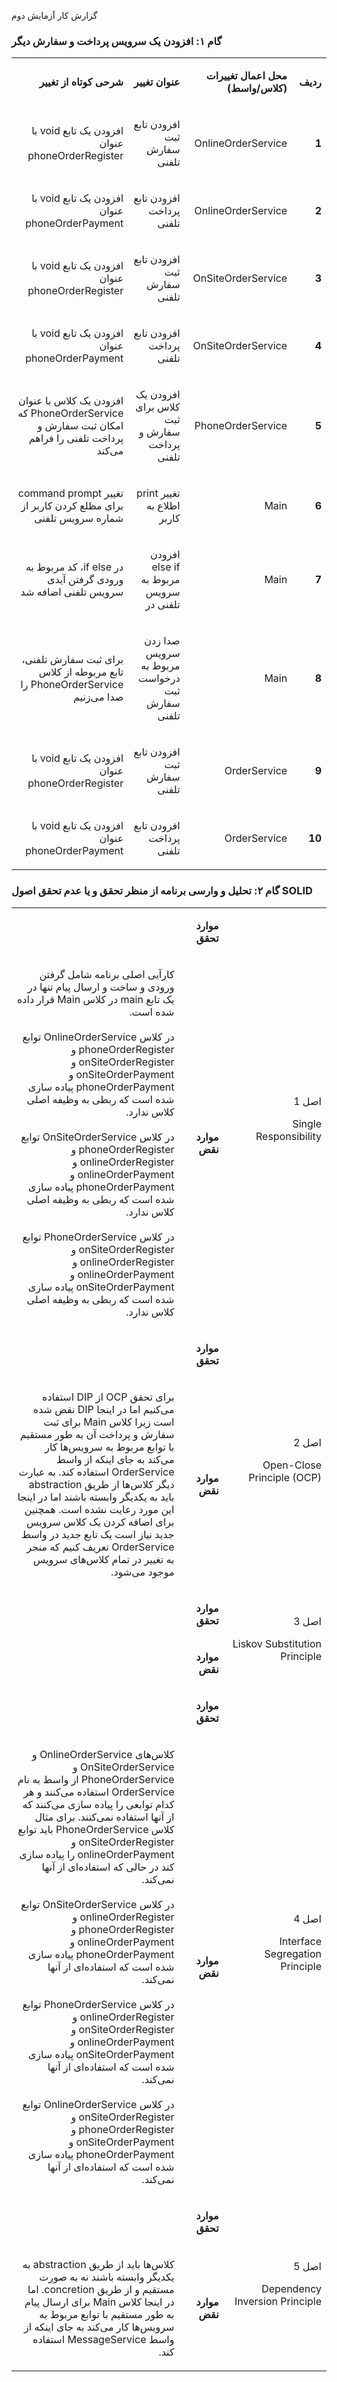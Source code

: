 گزارش کار آزمایش دوم
### گام ۱: افزودن یک سرویس پرداخت و سفارش دیگر

<table dir='rtl'>
<tbody>
<tr>
<td width="64">
<p><strong>ردیف</strong></p>
</td>
<td width="198">
<p><strong>محل اعمال تغییرات (کلاس/واسط)</strong></p>
</td>
<td width="141">
<p><strong>عنوان تغییر</strong></p>
</td>
<td width="292">
<p><strong>شرحی کوتاه از تغییر</strong></p>
</td>
</tr>
<tr>
<td width="64">
<p><strong>1</strong></p>
</td>
<td width="198">
<p>OnlineOrderService</p>
</td>
<td width="141">
<p>افزودن تابع ثبت سفارش تلفنی</p>
</td>
<td width="292">
<p>افزودن یک تابع void با عنوان phoneOrderRegister</p>
</td>
</tr>

<tr>
<td width="64">
<p><strong>2</strong></p>
</td>
<td width="198">
<p>OnlineOrderService</p>
</td>
<td width="141">
<p>افزودن تابع پرداخت تلفنی</p>
</td>
<td width="292">
<p>افزودن یک تابع void با عنوان phoneOrderPayment</p>
</tr>

<tr>
<td width="64">
<p><strong>3</strong></p>
</td>
<td width="198">
<p>OnSiteOrderService</p>
</td>
<td width="141">
<p>افزودن تابع ثبت سفارش تلفنی</p>
</td>
<td width="292">
<p>افزودن یک تابع void با عنوان phoneOrderRegister</p>
</td>
</tr>

<tr>
<td width="64">
<p><strong>4</strong></p>
</td>
<td width="198">
<p>OnSiteOrderService</p>
</td>
<td width="141">
<p>افزودن تابع پرداخت تلفنی</p>
</td>
<td width="292">
<p>افزودن یک تابع void با عنوان phoneOrderPayment</p>
</tr>
<tr>
<td width="64">
<p><strong>5</strong></p>
</td>
<td width="198">
<p>PhoneOrderService</p>
</td>
<td width="141">
<p>افزودن یک کلاس برای ثبت سفارش و پرداخت تلفنی</p>
</td>
<td width="292">
<p>افزودن یک کلاس با عنوان PhoneOrderService که امکان ثبت سفارش و پرداخت تلفنی را فراهم می‌کند</p>
</td>
</tr>

<tr>
<td width="64">
<p><strong>6</strong></p>
</td>
<td width="198">
<p>Main</p>
</td>
<td width="141">
<p>تغییر  print  اطلاع به کاربر</p>
</td>
<td width="292">
<p>تغییر command prompt برای مظلع کردن کاربر از شماره سرویس تلفنی</p>
</td>
</tr>

<tr>
<td width="64">
<p><strong>7</strong></p>
</td>
<td width="198">
<p>Main</p>
</td>
<td width="141">
<p>افزودن else if مربوط به سرویس تلفنی در</p>
</td>
<td width="292">
<p>در if else، کد مربوط به ورودی گرفتن آیدی سرویس تلفنی اضافه شد</p>
</td>
</tr>

<tr>
<td width="64">
<p><strong>8</strong></p>
</td>
<td width="198">
<p>Main</p>
</td>
<td width="141">
<p>صدا زدن سرویس مربوط به درخواست ثبت سفارش تلفنی</p>
</td>
<td width="292">
<p>برای ثبت سفارش تلفنی، تابع مربوطه از کلاس PhoneOrderService را صدا می‌زنیم</p>
</td>
</tr>
<tr>
<td width="64">
<p><strong>9</strong></p>
</td>
<td width="198">
<p>OrderService</p>
</td>
<td width="141">
<p>افزودن تابع ثبت سفارش تلفنی</p>
</td>
<td width="292">
<p>افزودن یک تابع void با عنوان phoneOrderRegister</p>
</td>
</tr>

<tr>
<td width="64">
<p><strong>10</strong></p>
</td>
<td width="198">
<p>OrderService</p>
</td>
<td width="141">
<p>افزودن تابع پرداخت تلفنی</p>
</td>
<td width="292">
<p>افزودن یک تابع void با عنوان phoneOrderPayment</p>
</td>
</tr>
</tbody>
</table>

### گام ۲: تحلیل و وارسی برنامه از منظر تحقق و یا عدم تحقق اصول SOLID

<table dir='rtl'>
<tbody>
<tr>
<td rowspan="2" width="240">
<p>اصل 1</p>
<p>Single Responsibility</p>
</td>
<td width="95">
<p><strong>موارد تحقق</strong></p>
</td>
<td width="454">
<p></p>
</td>
</tr>
<tr>
<td>
<p><strong>موارد نقض</strong></p>
</td>
<td>
<p>کارآیی اصلی برنامه شامل گرفتن ورودی و ساخت و ارسال پیام تنها در یک تابع main در کلاس Main قرار داده شده است.
<br/>
<br/>
در کلاس OnlineOrderService توابع phoneOrderRegister و onSiteOrderRegister و onSiteOrderPayment و phoneOrderPayment پیاده سازی شده است که ربطی به وظیفه اصلی کلاس ندارد.
<br/>
<br/>
در کلاس OnSiteOrderService توابع phoneOrderRegister و onlineOrderRegister و onlineOrderPayment و phoneOrderPayment پیاده سازی شده است که ربطی به وظیفه اصلی کلاس ندارد.
<br/>
<br/>
در کلاس PhoneOrderService توابع onSiteOrderRegister و onlineOrderRegister و onlineOrderPayment و onSiteOrderPayment پیاده سازی شده است که ربطی به وظیفه اصلی کلاس ندارد.
</p>

</td>
</tr>
<tr>
<td rowspan="2">
<p>اصل 2</p>
<p>Open-Close Principle (OCP)</p>
</td>
<td>
<p><strong>موارد تحقق</strong></p>
</td>
<td>
<p>&nbsp;</p>
</td>
</tr>
<tr>
<td>
<p><strong>موارد نقض</strong></p>
</td>
<td>
<p>برای تحقق OCP از DIP استفاده می‌کنیم اما در اینجا DIP نقض شده است زیرا کلاس Main برای ثبت سفارش و پرداخت آن به طور مستقیم با توابع مربوط به سرویس‌ها کار می‌کند به جای اینکه از واسط OrderService استفاده کند. به عبارت دیگر کلاس‌ها از طریق abstraction باید به یکدیگر وابسته باشند اما در اینجا این مورد رعایت نشده است. همچنین برای اضافه کردن یک کلاس سرویس جدید نیاز است یک تابع جدید در واسط OrderService تعریف کنیم که منجر به تغییر در تمام کلاس‌های سرویس موجود می‌شود.</p>
</td>
</tr>
<tr>
<td rowspan="2">
<p>اصل 3</p>
<p>Liskov Substitution Principle</p>
</td>
<td>
<p><strong>موارد تحقق</strong></p>
</td>
<td>
<p></p>
</td>
</tr>
<tr>
<td>
<p><strong>موارد نقض</strong></p>
</td>
<td>
<p>&nbsp;</p>
</td>
</tr>
<tr>
<td rowspan="2">
<p>اصل 4</p>
<p>Interface Segregation Principle</p>
</td>
<td>
<p><strong>موارد تحقق</strong></p>
</td>
<td>
<p>&nbsp;</p>
</td>
</tr>
<tr>
<td>
<p><strong>موارد نقض</strong></p>
</td>
<td>
<p>کلاس‌های OnlineOrderService و OnSiteOrderService و PhoneOrderService از واسط به نام OrderService استفاده می‌کنند و هر کدام توابعی را پیاده سازی می‌کنند که از آنها استفاده نمی‌کنند. برای مثال کلاس PhoneOrderService باید توابع onSiteOrderRegister و onlineOrderPayment را پیاده سازی کند در حالی که استفاده‌ای از آنها نمی‌کند.
<br/>
<br/>
در کلاس OnSiteOrderService توابع onlineOrderRegister و phoneOrderRegister و onlineOrderPayment و phoneOrderPayment پیاده سازی شده است که استفاده‌ای از آنها نمی‌کند.
<br/>
<br/>
در کلاس PhoneOrderService توابع onlineOrderRegister و onSiteOrderRegister و onlineOrderPayment و onSiteOrderPayment پیاده سازی شده است که استفاده‌ای از آنها نمی‌کند.
<br/>
<br/>
در کلاس OnlineOrderService توابع onSiteOrderRegister و phoneOrderRegister و onSiteOrderPayment و phoneOrderPayment پیاده سازی شده است که استفاده‌ای از آنها نمی‌کند.
</p>
</td>
</tr>
<tr>
<td rowspan="2">
<p>اصل 5</p>
<p>Dependency Inversion Principle</p>
</td>
<td>
<p><strong>موارد تحقق</strong></p>
</td>
<td>
<p>&nbsp;</p>
</td>
</tr>
<tr>
<td>
<p><strong>موارد نقض</strong></p>
</td>
<td>
<p>کلاس‌ها باید از طریق abstraction به یکدیگر وابسته باشند نه به صورت مستقیم و از طریق concretion. اما در اینجا کلاس Main برای ارسال پیام به طور مستقیم با توابع مربوط به سرویس‌ها کار می‌کند به جای اینکه از واسط MessageService استفاده کند.</p>
</td>
</tr>
</tbody>
</table>